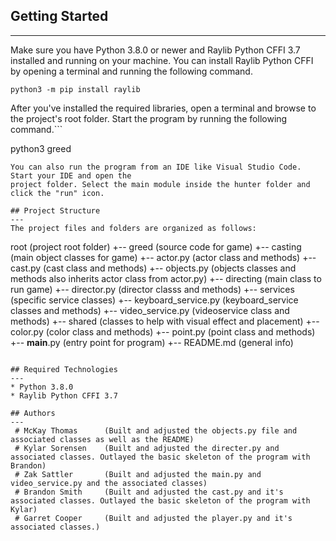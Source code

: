 ## Getting Started
---
Make sure you have Python 3.8.0 or newer and Raylib Python CFFI 3.7 installed and running on your machine. You can install Raylib Python CFFI by opening a terminal and running the following command.
```
python3 -m pip install raylib
```
After you've installed the required libraries, open a terminal and browse to the project's root folder. Start the program by running the following command.```

python3 greed 
```
You can also run the program from an IDE like Visual Studio Code. Start your IDE and open the 
project folder. Select the main module inside the hunter folder and click the "run" icon.

## Project Structure
---
The project files and folders are organized as follows:
```
root                        (project root folder)
+-- greed                   (source code for game)
  +-- casting               (main object classes for game)
    +-- actor.py            (actor class and methods)
    +-- cast.py             (cast class and methods)
    +-- objects.py          (objects classes and methods also inherits actor class from actor.py)
  +-- directing             (main class to run game)
    +-- director.py         (director classs and methods)
  +-- services              (specific service classes)
    +-- keyboard_service.py (keyboard_service classes and methods)
    +-- video_service.py    (videoservice class and methods)
  +-- shared                (classes to help with visual effect and placement)
    +-- color.py            (color class and methods)
    +-- point.py            (point class and methods)
+-- __main__.py             (entry point for program)
+-- README.md               (general info)
```

## Required Technologies
---
* Python 3.8.0
* Raylib Python CFFI 3.7

## Authors
---
 # McKay Thomas      (Built and adjusted the objects.py file and associated classes as well as the README)
 # Kylar Sorensen    (Built and adjusted the directer.py and associated classes. Outlayed the basic skeleton of the program with Brandon)
 # Zak Sattler       (Built and adjusted the main.py and video_service.py and the associated classes)
 # Brandon Smith     (Built and adjusted the cast.py and it's associated classes. Outlayed the basic skeleton of the program with Kylar)
 # Garret Cooper     (Built and adjusted the player.py and it's associated classes.)
